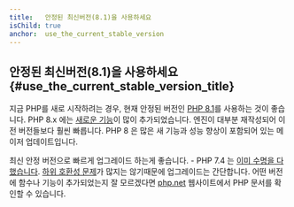 ```yaml
---
title:   안정된 최신버전(8.1)을 사용하세요
isChild: true
anchor:  use_the_current_stable_version
---
```


## 안정된 최신버전(8.1)을 사용하세요 {#use_the_current_stable_version_title}

지금 PHP를 새로 시작하려는 경우, 현재 안정된 버전인 [PHP 8.1][php-release]를 사용하는 것이 좋습니다. PHP 8.x 에는
[새로운 기능](#language_highlights)이 많이 추가되었습니다. 엔진이 대부분 재작성되어 이전 버전들보다 훨씬 빠릅니다. PHP 8 은
많은 새 기능과 성능 향상이 포함되어 있는 메이저 업데이트입니다.

최신 안정 버전으로 빠르게 업그레이드 하는게 좋습니다. - PHP 7.4 는 [이미 수명을 다했습니다](http://php.net/supported-versions.php). [하위 호환성 문제][php-bc]가 많지는 않기때문에 업그레이드는 간단합니다. 어떤 버전에 함수나 기능이 추가되었는지 잘 모르겠다면
[php.net][php-docs] 웹사이트에서 PHP 문서를 확인할 수 있습니다.

[php-release]: http://php.net/downloads.php
[php-docs]: http://php.net/manual/
[php-bc]: http://php.net/manual/migration81.incompatible.php
